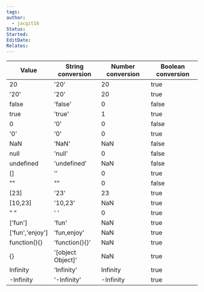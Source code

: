 ```yaml
---
tags: 
author:
  - jacgit18
Status: 
Started: 
EditDate: 
Relates:
---
```

| Value           | String conversion | Number conversion | Boolean conversion |
| --------------- | ----------------- | ----------------- | ------------------ |
| 20              | '20'              | 20                | true               |
| '20'            | '20'              | 20                | true               |
| false           | 'false'           | 0                 | false              |
| true            | 'true'            | 1                 | true               |
| 0               | '0'               | 0                 | false              |
| '0'             | '0'               | 0                 | true               |
| NaN             | 'NaN'             | NaN               | false              |
| null            | 'null'            | 0                 | false              |
| undefined       | 'undefined'       | NaN               | false              |
| []              | ''                | 0                 | true               |
| ""              | ""                | 0                 | false              |
| [23]            | '23'              | 23                | true               |
| [10,23]         | '10,23'           | NaN               | true               |
| " "             | ' '               | 0                 | true               |
| ['fun']         | 'fun'             | NaN               | true               |
| ['fun','enjoy'] | 'fun,enjoy'       | NaN               | true               |
| function(){}    | 'function(){}'    | NaN               | true               |
| {}              | '[object Object]' | NaN               | true               |
| Infinity        | 'Infinity'        | Infinity          | true               |
| -Infinity       | '-Infinity'       | -Infinity         | true               |